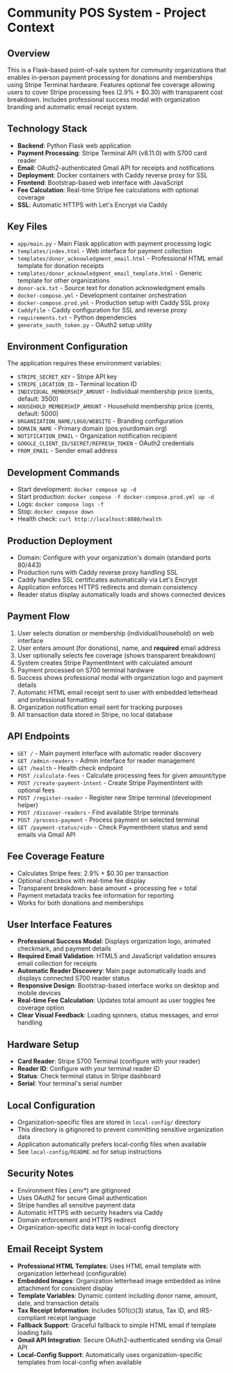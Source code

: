 # Community POS System - Project Context

## Overview
This is a Flask-based point-of-sale system for community organizations that enables in-person payment processing for donations and memberships using Stripe Terminal hardware. Features optional fee coverage allowing users to cover Stripe processing fees (2.9% + $0.30) with transparent cost breakdown. Includes professional success modal with organization branding and automatic email receipt system.

## Technology Stack
- **Backend**: Python Flask web application
- **Payment Processing**: Stripe Terminal API (v8.11.0) with S700 card reader
- **Email**: OAuth2-authenticated Gmail API for receipts and notifications
- **Deployment**: Docker containers with Caddy reverse proxy for SSL
- **Frontend**: Bootstrap-based web interface with JavaScript
- **Fee Calculation**: Real-time Stripe fee calculations with optional coverage
- **SSL**: Automatic HTTPS with Let's Encrypt via Caddy

## Key Files
- `app/main.py` - Main Flask application with payment processing logic
- `templates/index.html` - Web interface for payment collection
- `templates/donor_acknowledgment_email.html` - Professional HTML email template for donation receipts
- `templates/donor_acknowledgment_email_template.html` - Generic template for other organizations
- `donor-ack.txt` - Source text for donation acknowledgment emails
- `docker-compose.yml` - Development container orchestration
- `docker-compose.prod.yml` - Production setup with Caddy SSL proxy
- `Caddyfile` - Caddy configuration for SSL and reverse proxy
- `requirements.txt` - Python dependencies
- `generate_oauth_token.py` - OAuth2 setup utility

## Environment Configuration
The application requires these environment variables:
- `STRIPE_SECRET_KEY` - Stripe API key
- `STRIPE_LOCATION_ID` - Terminal location ID  
- `INDIVIDUAL_MEMBERSHIP_AMOUNT` - Individual membership price (cents, default: 3500)
- `HOUSEHOLD_MEMBERSHIP_AMOUNT` - Household membership price (cents, default: 5000)
- `ORGANIZATION_NAME/LOGO/WEBSITE` - Branding configuration
- `DOMAIN_NAME` - Primary domain (pos.yourdomain.org)
- `NOTIFICATION_EMAIL` - Organization notification recipient
- `GOOGLE_CLIENT_ID/SECRET/REFRESH_TOKEN` - OAuth2 credentials
- `FROM_EMAIL` - Sender email address

## Development Commands
- Start development: `docker compose up -d`
- Start production: `docker compose -f docker-compose.prod.yml up -d`
- Logs: `docker compose logs -f` 
- Stop: `docker compose down`
- Health check: `curl http://localhost:8080/health`

## Production Deployment
- Domain: Configure with your organization's domain (standard ports 80/443)
- Production runs with Caddy reverse proxy handling SSL
- Caddy handles SSL certificates automatically via Let's Encrypt
- Application enforces HTTPS redirects and domain consistency
- Reader status display automatically loads and shows connected devices

## Payment Flow
1. User selects donation or membership (individual/household) on web interface
2. User enters amount (for donations), name, and **required** email address
3. User optionally selects fee coverage (shows transparent breakdown)
4. System creates Stripe PaymentIntent with calculated amount
5. Payment processed on S700 terminal hardware
6. Success shows professional modal with organization logo and payment details
7. Automatic HTML email receipt sent to user with embedded letterhead and professional formatting
8. Organization notification email sent for tracking purposes
9. All transaction data stored in Stripe, no local database

## API Endpoints
- `GET /` - Main payment interface with automatic reader discovery
- `GET /admin-readers` - Admin interface for reader management
- `GET /health` - Health check endpoint
- `POST /calculate-fees` - Calculate processing fees for given amount/type
- `POST /create-payment-intent` - Create Stripe PaymentIntent with optional fees
- `POST /register-reader` - Register new Stripe terminal (development helper)
- `POST /discover-readers` - Find available Stripe terminals
- `POST /process-payment` - Process payment on selected terminal
- `GET /payment-status/<id>` - Check PaymentIntent status and send emails via Gmail API

## Fee Coverage Feature
- Calculates Stripe fees: 2.9% + $0.30 per transaction
- Optional checkbox with real-time fee display
- Transparent breakdown: base amount + processing fee = total
- Payment metadata tracks fee information for reporting
- Works for both donations and memberships

## User Interface Features
- **Professional Success Modal**: Displays organization logo, animated checkmark, and payment details
- **Required Email Validation**: HTML5 and JavaScript validation ensures email collection for receipts
- **Automatic Reader Discovery**: Main page automatically loads and displays connected S700 reader status
- **Responsive Design**: Bootstrap-based interface works on desktop and mobile devices
- **Real-time Fee Calculation**: Updates total amount as user toggles fee coverage option
- **Clear Visual Feedback**: Loading spinners, status messages, and error handling

## Hardware Setup
- **Card Reader**: Stripe S700 Terminal (configure with your reader)
- **Reader ID**: Configure with your terminal reader ID
- **Status**: Check terminal status in Stripe dashboard
- **Serial**: Your terminal's serial number

## Local Configuration
- Organization-specific files are stored in `local-config/` directory
- This directory is gitignored to prevent committing sensitive organization data
- Application automatically prefers local-config files when available
- See `local-config/README.md` for setup instructions

## Security Notes
- Environment files (.env*) are gitignored
- Uses OAuth2 for secure Gmail authentication
- Stripe handles all sensitive payment data
- Automatic HTTPS with security headers via Caddy
- Domain enforcement and HTTPS redirect
- Organization-specific data kept in local-config directory

## Email Receipt System
- **Professional HTML Templates**: Uses HTML email template with organization letterhead (configurable)
- **Embedded Images**: Organization letterhead image embedded as inline attachment for consistent display
- **Template Variables**: Dynamic content including donor name, amount, date, and transaction details
- **Tax Receipt Information**: Includes 501(c)(3) status, Tax ID, and IRS-compliant receipt language
- **Fallback Support**: Graceful fallback to simple HTML email if template loading fails
- **Gmail API Integration**: Secure OAuth2-authenticated sending via Gmail API
- **Local-Config Support**: Automatically uses organization-specific templates from local-config when available